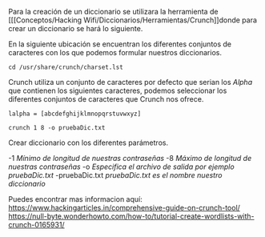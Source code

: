 Para la creación de un diccionario se utilizara la herramienta de [[[Conceptos/Hacking Wifi/Diccionarios/Herramientas/Crunch]]donde para crear un diccionario se hará lo siguiente.

En la siguiente ubicación se encuentran los diferentes conjuntos de caracteres con los que podemos formular nuestros diccionarios.

	cd /usr/share/crunch/charset.lst

Crunch utiliza un conjunto de caracteres por defecto que serian los *Alpha* que contienen los siguientes caracteres, podemos seleccionar los diferentes conjuntos de caracteres que Crunch nos ofrece.

	lalpha = [abcdefghijklmnopqrstuvwxyz]

	crunch 1 8 -o pruebaDic.txt
Crear diccionario con los diferentes parámetros.

-1 *Mínimo de longitud de nuestras contraseñas*
-8 *Máximo de longitud de nuestras contraseñas*
-o *Especifica el archivo de salida por ejemplo pruebaDic.txt*
-pruebaDic.txt *pruebaDic.txt es el nombre nuestro diccionario*


Puedes encontrar mas informacion aquí:
	https://www.hackingarticles.in/comprehensive-guide-on-crunch-tool/
	https://null-byte.wonderhowto.com/how-to/tutorial-create-wordlists-with-crunch-0165931/

